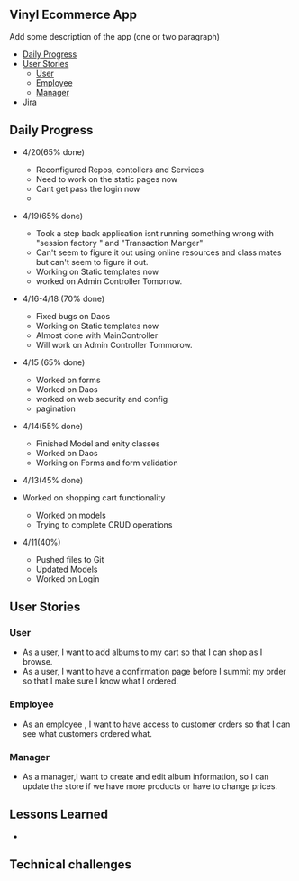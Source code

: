 
## Vinyl Ecommerce App

Add some description of the app (one or two paragraph)

- [Daily Progress](#Daily-Progess)
- [User Stories](#User-Stories)
    - [User](#User)
    - [Employee](#Employee)
    - [Manager](#Manager)
- [Jira](https://www.google.com/)


## Daily Progress


- 4/20(65% done)
  - Reconfigured Repos, contollers and Services 
  - Need to work on the static pages now
  - Cant get pass the login now
  - 

- 4/19(65% done)
  - Took a step back application isnt running something wrong with "session factory " and "Transaction Manger"
  - Can't seem to figure it out using online resources and class mates but can't seem to figure it out.
  - Working on Static templates now
  - worked on Admin Controller Tomorrow.


- 4/16-4/18 (70% done)
  - Fixed bugs  on Daos
  - Working on Static templates now
  - Almost done with MainController 
  - Will work on Admin Controller Tommorow.
  
- 4/15 (65% done)
  - Worked on forms
  - Worked on Daos
  - worked on web security and config
  - pagination


- 4/14(55% done)
  - Finished Model and enity classes
  - Worked on Daos
  - Working on Forms and form validation 
 
- 4/13(45% done)
- Worked on shopping cart functionality
    - Worked on models
    - Trying to complete CRUD operations
- 4/11(40%)
    - Pushed files to Git
    - Updated Models
    - Worked on Login
  


## User Stories
### User
- As a user, I want to add albums to my cart so that I can shop as I browse.
- As a user, I want to have a confirmation page before I summit my order so that I make sure I know what I ordered.
### Employee
- As an employee , I want to have access to customer orders so that I can see what customers ordered what.
### Manager
- As a  manager,I want to create and edit album information, so I can update the store if we have more products or have to change prices.

## Lessons Learned
- 

## Technical challenges